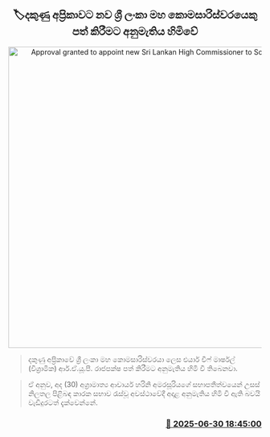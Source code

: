 <p align='center'><b><h2 align='center' title='Approval granted to appoint new Sri Lankan High Commissioner to South Africa'>🏷දකුණු අප්‍රිකාවට නව ශ්‍රී ලංකා මහ කොමසාරිස්වරයෙකු පත් කිරීමට අනුමැතිය හිමිවේ</h2></b></p>
<p align='center'><img src='https://helakuru.sgp1.cdn.digitaloceanspaces.com/esana/images/lib/south-africa.jpg' width='600' alt='Approval granted to appoint new Sri Lankan High Commissioner to South Africa'></p>

> දකුණු අප්‍රිකාවේ ශ්‍රී ලංකා මහ කොමසාරිස්වරයා ලෙස එයාර් චීෆ් මාර්ෂල් (විශ්‍රාමික) ආර්.ඒ.යූ.පී. රාජපක්ෂ පත් කිරීමට අනුමැතිය හිමි වී තිබෙනවා.

> ඒ අනුව, අද (30) අග්‍රාමාත්‍ය ආචාර්ය හරිනි අමරසූරියගේ සභාපතීත්වයෙන් උසස් නිලතල පිළිබඳ කාරක සභාව රැස්වූ අවස්ථාවේදී අදාළ අනුමැතිය හිමි වී ඇති බවයි වැඩිදුරටත් දැක්වෙන්නේ.



<h3 align='right'><a href='https://www.helakuru.lk/esana/p/111464/'>📅 2025-06-30 18:45:00</a></h3>
